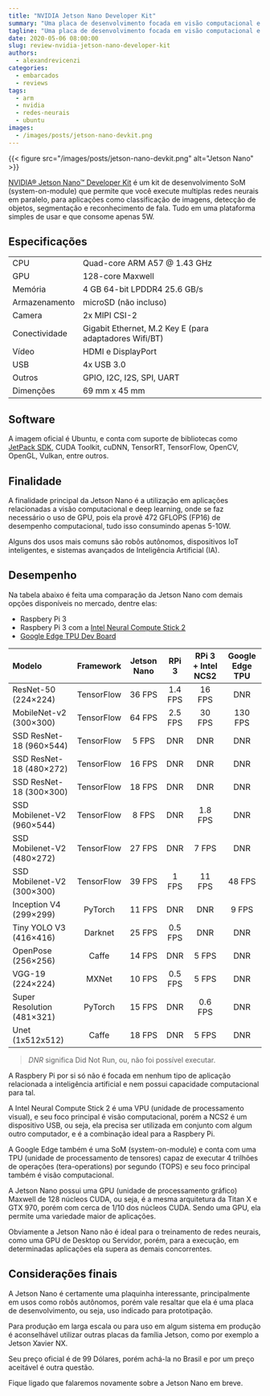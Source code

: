 ```yaml
---
title: "NVIDIA Jetson Nano Developer Kit"
summary: "Uma placa de desenvolvimento focada em visão computacional e deep learning."
tagline: "Uma placa de desenvolvimento focada em visão computacional e deep learning"
date: 2020-05-06 08:00:00
slug: review-nvidia-jetson-nano-developer-kit
authors:
  - alexandrevicenzi
categories:
  - embarcados
  - reviews
tags:
  - arm
  - nvidia
  - redes-neurais
  - ubuntu
images:
  - /images/posts/jetson-nano-devkit.png
---
```


{{< figure src="/images/posts/jetson-nano-devkit.png" alt="Jetson Nano" >}}

[NVIDIA® Jetson Nano™ Developer Kit](https://developer.nvidia.com/embedded/jetson-nano-developer-kit) é um kit de desenvolvimento SoM (system-on-module) que permite que você execute multiplas redes neurais em paralelo, para aplicações como classificação de imagens, detecção de objetos, segmentação e reconhecimento de fala. Tudo em uma plataforma simples de usar e que consome apenas 5W.

## Especificações

| | |
|:---|:---|
| CPU           | Quad-core ARM A57 @ 1.43 GHz |
| GPU           | 128-core Maxwell |
| Memória       | 4 GB 64-bit LPDDR4 25.6 GB/s |
| Armazenamento | microSD (não incluso) |
| Camera        | 2x MIPI CSI-2 |
| Conectividade | Gigabit Ethernet, M.2 Key E (para adaptadores Wifi/BT) |
| Vídeo         | HDMI e DisplayPort |
| USB           | 4x USB 3.0 |
| Outros        | GPIO, I2C, I2S, SPI, UART |
| Dimenções     | 69 mm x 45 mm |

## Software

A imagem oficial é Ubuntu, e conta com suporte de bibliotecas como [JetPack SDK](https://developer.nvidia.com/embedded/jetpack), CUDA Toolkit, cuDNN, TensorRT, TensorFlow, OpenCV, OpenGL, Vulkan, entre outros.

## Finalidade

A finalidade principal da Jetson Nano é a utilização em aplicações relacionadas a visão computacional e deep learning, onde se faz necessário o uso de GPU, pois ela provê 472 GFLOPS (FP16) de desempenho computacional, tudo isso consumindo apenas 5-10W.

Alguns dos usos mais comuns são robôs autônomos, dispositivos IoT inteligentes, e sistemas avançados de Inteligência Artificial (IA).

## Desempenho

Na tabela abaixo é feita uma comparação da Jetson Nano com demais opções disponíveis no mercado, dentre elas:

* Raspbery Pi 3
* Raspbery Pi 3 com a [Intel Neural Compute Stick 2](https://software.intel.com/pt-br/neural-compute-stick)
* [Google Edge TPU Dev Board](https://coral.ai/products/dev-board/)

| Modelo | Framework | Jetson Nano | RPi 3 | RPi 3 + Intel NCS2 | Google Edge TPU |
|:---------------------------|:----------:|:------:|:-------:|:-------:|:-------:|
| ResNet-50 (224×224)        | TensorFlow | 36 FPS | 1.4 FPS | 16 FPS  | DNR     |
| MobileNet-v2 (300×300)     | TensorFlow | 64 FPS | 2.5 FPS | 30 FPS  | 130 FPS |
| SSD ResNet-18 (960×544)    | TensorFlow | 5 FPS  | DNR     | DNR     | DNR     |
| SSD ResNet-18 (480×272)    | TensorFlow | 16 FPS | DNR     | DNR     | DNR     |
| SSD ResNet-18 (300×300)    | TensorFlow | 18 FPS | DNR     | DNR     | DNR     |
| SSD Mobilenet-V2 (960×544) | TensorFlow | 8 FPS  | DNR     | 1.8 FPS | DNR     |
| SSD Mobilenet-V2 (480×272) | TensorFlow | 27 FPS | DNR     | 7 FPS   | DNR     |
| SSD Mobilenet-V2 (300×300) | TensorFlow | 39 FPS | 1 FPS   | 11 FPS  | 48 FPS  |
| Inception V4 (299×299)     | PyTorch    | 11 FPS | DNR     | DNR     | 9 FPS   |
| Tiny YOLO V3 (416×416)     | Darknet    | 25 FPS | 0.5 FPS | DNR     | DNR     |
| OpenPose (256×256)         | Caffe      | 14 FPS | DNR     | 5 FPS   | DNR     |
| VGG-19 (224×224)           | MXNet      | 10 FPS | 0.5 FPS | 5 FPS   | DNR     |
| Super Resolution (481×321) | PyTorch    | 15 FPS | DNR     | 0.6 FPS | DNR     |
| Unet (1x512x512)           | Caffe      | 18 FPS | DNR     | 5 FPS   | DNR     |

> *DNR* significa Did Not Run, ou, não foi possível executar.

A Raspbery Pi por si só não é focada em nenhum tipo de aplicação relacionada a inteligência artificial e nem possui capacidade computacional para tal.

A Intel Neural Compute Stick 2 é uma VPU (unidade de processamento visual), e seu foco principal é visão computacional, porém a NCS2 é um dispositivo USB, ou seja, ela precisa ser utilizada em conjunto com algum outro computador, e é a combinação ideal para a Raspbery Pi.

A Google Edge também é uma SoM (system-on-module) e conta com uma TPU (unidade de processamento de tensores) capaz de executar 4 trilhões de operações (tera-operations) por segundo (TOPS) e seu foco principal também é visão computacional.

A Jetson Nano possui uma GPU (unidade de processamento gráfico) Maxwell de 128 núcleos CUDA, ou seja, é a mesma arquitetura da Titan X e GTX 970, porém com cerca de 1/10 dos núcleos CUDA. Sendo uma GPU, ela permite uma variedade maior de aplicações.

Obviamente a Jetson Nano não é ideal para o treinamento de redes neurais, como uma GPU de Desktop ou Servidor, porém, para a execução, em determinadas aplicações ela supera as demais concorrentes.

## Considerações finais

A Jetson Nano é certamente uma plaquinha interessante, principalmente em usos como robôs autônomos, porém vale resaltar que ela é uma placa de desenvolvimento, ou seja, uso indicado para prototipação.

Para produção em larga escala ou para uso em algum sistema em produção é aconselhável utilizar outras placas da família Jetson, como por exemplo a Jetson Xavier NX.

Seu preço oficial é de 99 Dólares, porém achá-la no Brasil e por um preço aceitável é outra questão.

Fique ligado que falaremos novamente sobre a Jetson Nano em breve.
